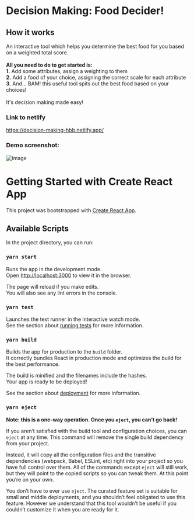 # Decision Making: Food Decider!

## How it works
An interactive tool which helps you determine the best food for you based on a weighted total score.
<br/>
<br/>
**All you need to do to get started is:**
<br/>
    **1.** Add some attributes, assign a weighting to them
<br/>
    **2.** Add a food of your choice, assigning the correct scale for each attribute 
<br/>
    **3.** And... BAM! this useful tool spits out the best food based on your choices! 
<br/>
<br/>
It's decision making made easy!

### Link to netlify
https://decision-making-hbb.netlify.app/

### Demo screenshot: 
![image](https://user-images.githubusercontent.com/77231970/115873638-10fd6600-a43b-11eb-9187-cf9fe07ca6f0.png)

# Getting Started with Create React App
This project was bootstrapped with [Create React App](https://github.com/facebook/create-react-app).

## Available Scripts
In the project directory, you can run:
### `yarn start`

Runs the app in the development mode.\
Open [http://localhost:3000](http://localhost:3000) to view it in the browser.

The page will reload if you make edits.\
You will also see any lint errors in the console.

### `yarn test`
Launches the test runner in the interactive watch mode.\
See the section about [running tests](https://facebook.github.io/create-react-app/docs/running-tests) for more information.

### `yarn build`
Builds the app for production to the `build` folder.\
It correctly bundles React in production mode and optimizes the build for the best performance.

The build is minified and the filenames include the hashes.\
Your app is ready to be deployed!

See the section about [deployment](https://facebook.github.io/create-react-app/docs/deployment) for more information.

### `yarn eject`
**Note: this is a one-way operation. Once you `eject`, you can’t go back!**

If you aren’t satisfied with the build tool and configuration choices, you can `eject` at any time. This command will remove the single build dependency from your project.

Instead, it will copy all the configuration files and the transitive dependencies (webpack, Babel, ESLint, etc) right into your project so you have full control over them. All of the commands except `eject` will still work, but they will point to the copied scripts so you can tweak them. At this point you’re on your own.

You don’t have to ever use `eject`. The curated feature set is suitable for small and middle deployments, and you shouldn’t feel obligated to use this feature. However we understand that this tool wouldn’t be useful if you couldn’t customize it when you are ready for it.
